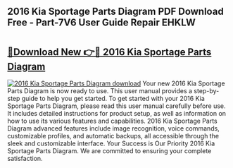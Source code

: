 ## 2016 Kia Sportage Parts Diagram PDF Download Free - Part-7V6 User Guide Repair EHKLW

# <h2><a href="http://dfkn86d.blite.top/?on=2016+Kia+Sportage+Parts+Diagram">🔗Download New 👉🔴 2016 Kia Sportage Parts Diagram</a></h2>

[![2016 Kia Sportage Parts Diagram download](https://i.imgur.com/lujVjoI.png)](http://dfkn86d.blite.top/?on=2016+Kia+Sportage+Parts+Diagram)
Your new 2016 Kia Sportage Parts Diagram is now ready to use. This user manual provides a step-by-step guide to help you get started. To get started with your 2016 Kia Sportage Parts Diagram, please read this user manual carefully before use. It includes detailed instructions for product setup, as well as information on how to use its various features and capabilities. 2016 Kia Sportage Parts Diagram advanced features include image recognition, voice commands, customizable profiles, and automatic backups, all accessible through the sleek and customizable interface. Your Success is Our Priority 2016 Kia Sportage Parts Diagram. We are committed to ensuring your complete satisfaction.
